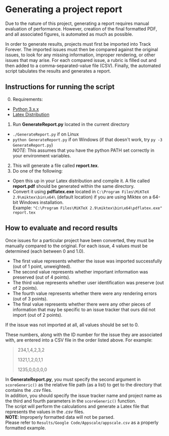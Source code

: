 # Generating a project report

Due to the nature of this project, generating a report requires manual evaluation of performance. However, creation of the final formatted PDF, and all associated figures, is automated as much as possible.

In order to generate results, projects must first be imported into Track Forever. The imported issues must then be compared against the original issues, to look for any missing information, improper rendering, or other issues that may arise. For each compared issue, a rubric is filled out and then added to a comma-separated-value file (CSV). Finally, the automated script tabulates the results and generates a report.

## Instructions for running the script
0. Requirements: 
* [Python 3.x.x](https://www.python.org/download/releases/3.0/)
* [Latex Distribution](https://miktex.org/download) <br>

1. Run **GenerateReport.py** located in the current directory<br>
* ```./GenerateReport.py``` if on Linux <br>
* ```python GenerateReport.py``` if on Windows (if that doesn't work, try ```py -3 GenerateReport.py```) <br>
*NOTE*: This assumes that you have the python PATH set correctly in your environment variables.

2. This will generate a file called **report.tex**.
3. Do one of the following: <br> 
* Open this up in your Latex distribution and compile it. A file called **report.pdf** should be generated within the same directory.
* Convert it using **pdflatex.exe** located in ```C:\Program Files\MiKTeX 2.9\miktex\bin\x64\``` (default location) if you are using Miktex on a 64-bit Windows installation. <br>
Example: ```"C:\Program Files\MiKTeX 2.9\miktex\bin\x64\pdflatex.exe" report.tex```


## How to evaluate and record results
Once issues for a particular project have been converted, they must be manually compared to the original. For each issue, 4 values must be determined (each between 0 and 1.0). 

* The first value represents whether the issue was imported successfully (out of 1 point, unweighted).
* The second value represents whether important information was preserved (out of 4 points).
* The third value represents whether user identification was preserve (out of 2 points).
* The fourth value represents whether there were any rendering errors (out of 3 points).
* The final value represents whether there were any other pieces of information that may be specific to an issue tracker that ours did not import (out of 2 points).

If the issue was not imported at all, all values should be set to 0.

These numbers, along with the ID number for the issue they are associated with, are entered into a CSV file in the order listed above. For example:

> 234,1,4,2,3,2
>
> 1321,1,2,0,1,1
>
> 1235,0,0,0,0,0

In **GenerateReport.py**, you must specify the second argument in ```scoreGeneric()``` as the relative file path (as a list) to get to the directory that contains the *.csv* files. <br>
In addition, you should specify the issue tracker name and project name as the third and fourth parameters in the ```scoreGeneric()``` function. <br>
The script will perform the calculations and generate a Latex file that represents the values in the *.csv* files. <br>
**NOTE**: Improperly formatted data will not be parsed. <br>
Please refer to ```Results/Google Code/Appscale/appscale.csv``` as a properly formatted example.
